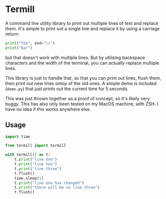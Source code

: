 # Termill

A command line utility library to print out multiple lines of text and replace
them. It's simple to print out a single line and replace it by using a carriage
return:

```python
print("foo", end="\r")
print("bar")
```

but that doesn't work with multiple lines. But by utilising backspace
characters and the width of the terminal, you can actually replace multiple
lines.

This library is just to handle that, so that you can print out lines, flush
them, then print out new lines ontop of the old ones. A simple demo is included
(`demo.py`) that just prints out the current time for 5 seconds.

This was just thrown together as a proof of concept, so it's likely very buggy.
This has also only been tested on my MacOS machine, with ZSH. I have no idea if
this works anywhere else.

## Usage

```python
import time

from termill import termill

with termill() as t:
    t.print("line one")
    t.print("line two")
    t.print("line three")
    t.flush()
    time.sleep(1)
    t.print("line one has changed")
    t.print("there will be no line three")
    t.flush()
```
